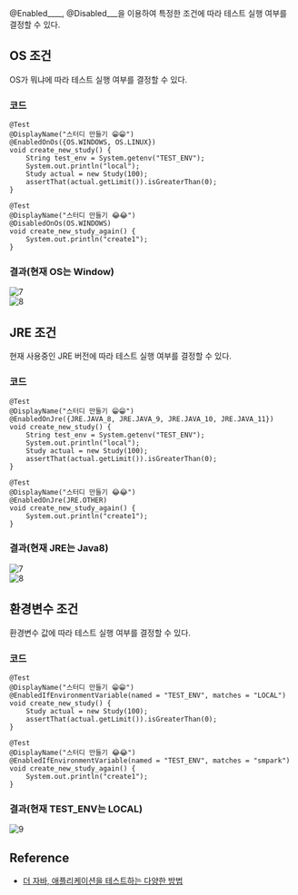 \@Enabled____, \@Disabled___을 이용하여 특정한 조건에 따라 테스트 실행 여부를 결정할 수 있다.

## OS 조건
OS가 뭐냐에 따라 테스트 실행 여부를 결정할 수 있다.

### 코드
```
@Test
@DisplayName("스터디 만들기 😁😁")
@EnabledOnOs({OS.WINDOWS, OS.LINUX})
void create_new_study() {
    String test_env = System.getenv("TEST_ENV");
    System.out.println("local");
    Study actual = new Study(100);
    assertThat(actual.getLimit()).isGreaterThan(0);
}

@Test
@DisplayName("스터디 만들기 😂😂")
@DisabledOnOs(OS.WINDOWS)
void create_new_study_again() {
    System.out.println("create1");
}
```

### 결과(현재 OS는 Window)
![7](https://raw.githubusercontent.com/smpark1020/tistory-smpark/master/images/%5BJUnit5%5D%20%EC%A1%B0%EA%B1%B4%EC%97%90%20%EB%94%B0%EB%9D%BC%20%ED%85%8C%EC%8A%A4%ED%8A%B8%20%EC%8B%A4%ED%96%89%ED%95%98%EA%B8%B0/7.PNG)   
![8](https://raw.githubusercontent.com/smpark1020/tistory-smpark/master/images/%5BJUnit5%5D%20%EC%A1%B0%EA%B1%B4%EC%97%90%20%EB%94%B0%EB%9D%BC%20%ED%85%8C%EC%8A%A4%ED%8A%B8%20%EC%8B%A4%ED%96%89%ED%95%98%EA%B8%B0/8.PNG)

## JRE 조건
현재 사용중인 JRE 버전에 따라 테스트 실행 여부를 결정할 수 있다.

### 코드
```
@Test
@DisplayName("스터디 만들기 😁😁")
@EnabledOnJre({JRE.JAVA_8, JRE.JAVA_9, JRE.JAVA_10, JRE.JAVA_11})
void create_new_study() {
    String test_env = System.getenv("TEST_ENV");
    System.out.println("local");
    Study actual = new Study(100);
    assertThat(actual.getLimit()).isGreaterThan(0);
}

@Test
@DisplayName("스터디 만들기 😂😂")
@EnabledOnJre(JRE.OTHER)
void create_new_study_again() {
    System.out.println("create1");
}
```

### 결과(현재 JRE는 Java8)
![7](https://raw.githubusercontent.com/smpark1020/tistory-smpark/master/images/%5BJUnit5%5D%20%EC%A1%B0%EA%B1%B4%EC%97%90%20%EB%94%B0%EB%9D%BC%20%ED%85%8C%EC%8A%A4%ED%8A%B8%20%EC%8B%A4%ED%96%89%ED%95%98%EA%B8%B0/7.PNG)   
![8](https://raw.githubusercontent.com/smpark1020/tistory-smpark/master/images/%5BJUnit5%5D%20%EC%A1%B0%EA%B1%B4%EC%97%90%20%EB%94%B0%EB%9D%BC%20%ED%85%8C%EC%8A%A4%ED%8A%B8%20%EC%8B%A4%ED%96%89%ED%95%98%EA%B8%B0/8.PNG)

## 환경변수 조건
환경변수 값에 따라 테스트 실행 여부를 결정할 수 있다.

### 코드
```
@Test
@DisplayName("스터디 만들기 😁😁")
@EnabledIfEnvironmentVariable(named = "TEST_ENV", matches = "LOCAL")
void create_new_study() {
    Study actual = new Study(100);
    assertThat(actual.getLimit()).isGreaterThan(0);
}

@Test
@DisplayName("스터디 만들기 😂😂")
@EnabledIfEnvironmentVariable(named = "TEST_ENV", matches = "smpark")
void create_new_study_again() {
    System.out.println("create1");
}
```

### 결과(현재 TEST_ENV는 LOCAL)
![9](https://raw.githubusercontent.com/smpark1020/tistory-smpark/master/images/%5BJUnit5%5D%20%EC%A1%B0%EA%B1%B4%EC%97%90%20%EB%94%B0%EB%9D%BC%20%ED%85%8C%EC%8A%A4%ED%8A%B8%20%EC%8B%A4%ED%96%89%ED%95%98%EA%B8%B0/9.PNG)

## Reference
* [더 자바, 애플리케이션을 테스트하는 다양한 방법](https://www.inflearn.com/course/%EA%B0%9C%EB%B0%9C%EC%9E%90-%EC%9D%B8%ED%84%B0%EB%B7%B0?inst=9746dbc4)